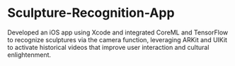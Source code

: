 # Sculpture-Recognition-App
Developed an iOS app using Xcode and integrated CoreML and TensorFlow to recognize sculptures via the camera function, leveraging ARKit and UIKit to activate historical videos that improve user interaction and cultural enlightenment.
